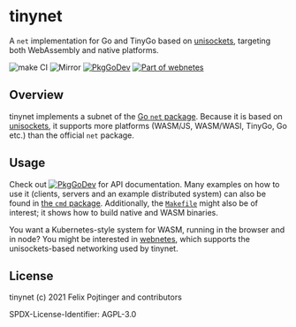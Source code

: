 # tinynet

A `net` implementation for Go and TinyGo based on [unisockets](https://github.com/alphahorizonio/unisockets), targeting both WebAssembly and native platforms.

![make CI](https://github.com/alphahorizonio/tinynet/workflows/make%20CI/badge.svg)
![Mirror](https://github.com/alphahorizonio/tinynet/workflows/Mirror/badge.svg)
[![PkgGoDev](https://pkg.go.dev/badge/github.com/alphahorizonio/tinynet)](https://pkg.go.dev/github.com/alphahorizonio/tinynet)
[![Part of webnetes](https://img.shields.io/badge/Part%20of-webnetes-black)](https://webnetes.dev/)

## Overview

tinynet implements a subnet of the [Go `net` package](https://golang.org/pkg/net/). Because it is based on [unisockets](https://github.com/alphahorizonio/unisockets), it supports more platforms (WASM/JS, WASM/WASI, TinyGo, Go etc.) than the official `net` package.

## Usage

Check out [![PkgGoDev](https://pkg.go.dev/badge/github.com/alphahorizonio/tinynet)](https://pkg.go.dev/github.com/alphahorizonio/tinynet) for API documentation. Many examples on how to use it (clients, servers and an example distributed system) can also be found in [the `cmd` package](https://pkg.go.dev/github.com/alphahorizonio/tinynet/cmd). Additionally, the [`Makefile`](https://github.com/alphahorizonio/tinynet/blob/main/Makefile) might also be of interest; it shows how to build native and WASM binaries.

You want a Kubernetes-style system for WASM, running in the browser and in node? You might be interested in [webnetes](https://github.com/alphahorizonio/webnetes), which supports the unisockets-based networking used by tinynet.

## License

tinynet (c) 2021 Felix Pojtinger and contributors

SPDX-License-Identifier: AGPL-3.0
